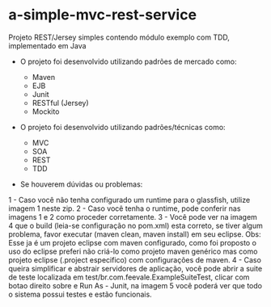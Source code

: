 a-simple-mvc-rest-service
=========================

Projeto REST/Jersey simples contendo módulo exemplo com TDD, implementado em Java


* O projeto foi desenvolvido utilizando padrões de mercado como:
    - Maven
    - EJB
    - Junit
    - RESTful (Jersey)
    - Mockito

* O projeto foi desenvolvido utilizando padrões/técnicas como:

    - MVC
    - SOA
    - REST
    - TDD

* Se houverem dúvidas ou problemas:

1 - Caso você não tenha configurado um runtime para o glassfish, utilize imagem 1 neste zip.
2 - Caso você tenha o runtime, pode conferir nas imagens 1 e 2 como proceder corretamente.
3 - Você pode ver na imagem 4 que o build (leia-se configuração no pom.xml) esta correto, se tiver algum problema, favor executar (maven clean, maven install) em seu eclipse. Obs: Esse ja é um projeto eclipse com maven configurado, como foi proposto o uso do eclipse preferi não criá-lo como projeto maven genérico mas como projeto eclipse (.project especifico) com configurações de maven.
4 - Caso queira simplificar e abstrair servidores de aplicação, você pode abrir a suite de teste localizada em test/br.com.feevale.ExampleSuiteTest, clicar com botao direito sobre e Run As - Junit, na imagem 5 você poderá ver que todo o sistema possui testes e estão funcionais.

